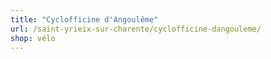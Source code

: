 ```yaml
---
title: "Cyclofficine d'Angoulême"
url: /saint-yrieix-sur-charente/cyclofficine-dangouleme/
shop: vélo
---
```

